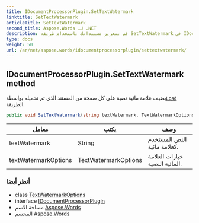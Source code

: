 ```yaml
---
title: IDocumentProcessorPlugin.SetTextWatermark
linktitle: SetTextWatermark
articleTitle: SetTextWatermark
second_title: Aspose.Words لـ .NET
description: قم بتعزيز مستنداتك باستخدام طريقة SetTextWatermark في IDocumentProcessorPlugin، مما يؤدي إلى إضافة علامات مائية نصية فريدة إلى كل صفحة بسهولة.
type: docs
weight: 50
url: /ar/net/aspose.words/idocumentprocessorplugin/settextwatermark/
---
```

## IDocumentProcessorPlugin.SetTextWatermark method

يضيف علامة مائية نصية على كل صفحة من المستند الذي تم تحميله بواسطة[`Load`](../load/) الطريقة.

```csharp
public void SetTextWatermark(string textWatermark, TextWatermarkOptions textWatermarkOptions)
```

| معامل | يكتب | وصف |
| --- | --- | --- |
| textWatermark | String | النص المستخدم كعلامة مائية. |
| textWatermarkOptions | TextWatermarkOptions | خيارات العلامة المائية النصية. |

### أنظر أيضا

* class [TextWatermarkOptions](../../textwatermarkoptions/)
* interface [IDocumentProcessorPlugin](../)
* مساحة الاسم [Aspose.Words](../../../aspose.words/)
* المجسم [Aspose.Words](../../../)
